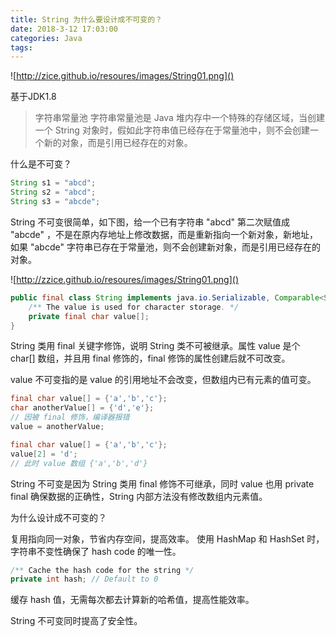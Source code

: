 ```yaml
---
title: String 为什么要设计成不可变的？
date: 2018-3-12 17:03:00
categories: Java 
tags: 
---
```


![http://zice.github.io/resoures/images/String01.png]()

<!-- more -->

基于JDK1.8

> 字符串常量池
> 字符串常量池是 Java 堆内存中一个特殊的存储区域，当创建一个 String 对象时，假如此字符串值已经存在于常量池中，则不会创建一个新的对象，而是引用已经存在的对象。

什么是不可变？

```java
String s1 = "abcd";
String s2 = "abcd";
String s3 = "abcde";
```

String 不可变很简单，如下图，给一个已有字符串 "abcd" 第二次赋值成 "abcde" ，不是在原内存地址上修改数据，而是重新指向一个新对象，新地址，如果 "abcde" 字符串已存在于常量池，则不会创建新对象，而是引用已经存在的对象。

![http://zzice.github.io/resoures/images/String01.png]()

```java
public final class String implements java.io.Serializable, Comparable<String>, CharSequence {
	/** The value is used for character storage. */
    private final char value[];
}
```

String 类用 final 关键字修饰，说明 String 类不可被继承。属性 value 是个 char[] 数组，并且用 final 修饰的，final 修饰的属性创建后就不可改变。

value 不可变指的是 value 的引用地址不会改变，但数组内已有元素的值可变。

```java
final char value[] = {'a','b','c'};
char anotherValue[] = {'d','e'};
// 因被 final 修饰，编译器报错
value = anotherValue;
```

```java
final char value[] = {'a','b','c'};
value[2] = 'd';
// 此时 value	数组 {'a','b','d'}
```

String 不可变是因为 String 类用 final 修饰不可继承，同时 value 也用 private final 确保数据的正确性，String 内部方法没有修改数组内元素值。

为什么设计成不可变的？

复用指向同一对象，节省内存空间，提高效率。
使用 HashMap 和 HashSet 时，字符串不变性确保了 hash code 的唯一性。
```java
/** Cache the hash code for the string */
private int hash; // Default to 0
```

缓存 hash 值，无需每次都去计算新的哈希值，提高性能效率。

String 不可变同时提高了安全性。

